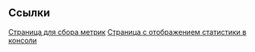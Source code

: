 ## Ссылки
[Страница для сбора метрик](https://petrovanina.github.io/shri-performance/)
[Страница с отображением статистики в консоли](https://petrovanina.github.io/shri-performance/stats/stats)

